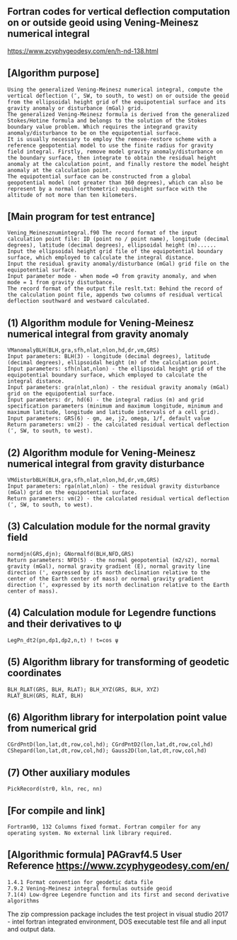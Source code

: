 ## Fortran codes for vertical deflection computation on or outside geoid using Vening-Meinesz numerical integral
https://www.zcyphygeodesy.com/en/h-nd-138.html
## [Algorithm purpose]
    Using the generalized Vening-Meinesz numerical integral, compute the vertical deflection (″, SW, to south, to west) on or outside the geoid from the ellipsoidal height grid of the equipotential surface and its gravity anomaly or disturbance (mGal) grid.
    The generalized Vening-Meinesz formula is derived from the generalized Stokes/Hotine formula and belongs to the solution of the Stokes boundary value problem. Which requires the integrand gravity anomaly/disturbance to be on the equipotential surface.
    It is usually necessary to employ the remove-restore scheme with a reference geopotential model to use the finite radius for gravity field integral. Firstly, remove model gravity anomaly/disturbance on the boundary surface, then integrate to obtain the residual height anomaly at the calculation point, and finally restore the model height anomaly at the calculation point.
    The equipotential surface can be constructed from a global geopotential model (not greater than 360 degrees), which can also be represent by a normal (orthometric) equiheight surface with the altitude of not more than ten kilometers.
## [Main program for test entrance]
    Vening_Meinesznumintegral.f90 The record format of the input calculation point file: ID (point no / point name), longitude (decimal degrees), latitude (decimal degrees), ellipsoidal height (m)......
    Input the ellipsoidal height grid file of the equipotential boundary surface, which employed to calculate the integral distance.
    Input the residual gravity anomaly/disturbance (mGal) grid file on the equipotential surface.
    Input parameter mode - when mode =0 from gravity anomaly, and when mode = 1 from gravity disturbance.
    The record format of the output file reslt.txt: Behind the record of the calculation point file, appends two columns of residual vertical deflection southward and westward calculated.
## (1) Algorithm module for Vening-Meinesz numerical integral from gravity anomaly
    VManomalyBLH(BLH,gra,sfh,nlat,nlon,hd,dr,vm,GRS)
    Input parameters: BLH(3) - longitude (decimal degrees), latitude (decimal degrees), ellipsoidal height (m) of the calculation point.
    Input parameters: sfh(nlat,nlon) - the ellipsoidal height grid of the equipotential boundary surface, which employed to calculate the integral distance.
    Input parameters: gra(nlat,nlon) - the residual gravity anomaly (mGal) grid on the equipotential surface.
    Input parameters: dr, hd(6) - the integral radius (m) and grid specification parameters (minimum and maximum longitude, minimum and maximum latitude, longitude and latitude intervals of a cell grid).
    Input parameters: GRS(6) - gm, ae, j2, omega, 1/f, default value
    Return parameters: vm(2) - the calculated residual vertical deflection (″, SW, to south, to west).
## (2) Algorithm module for Vening-Meinesz numerical integral from gravity disturbance
    VMdisturbBLH(BLH,gra,sfh,nlat,nlon,hd,dr,vm,GRS)
    Input parameters: rga(nlat,nlon) - the residual gravity disturbance (mGal) grid on the equipotential surface.
    Return parameters: vm(2) - the calculated residual vertical deflection (″, SW, to south, to west).
## (3) Calculation module for the normal gravity field
    normdjn(GRS,djn); GNormalfd(BLH,NFD,GRS)
    Return parameters: NFD(5) - the normal geopotential (m2/s2), normal gravity (mGal), normal gravity gradient (E), normal gravity line direction (', expressed by its north declination relative to the center of the Earth center of mass) or normal gravity gradient direction (', expressed by its north declination relative to the Earth center of mass).
## (4) Calculation module for Legendre functions and their derivatives to ψ
    LegPn_dt2(pn,dp1,dp2,n,t) ! t=cos ψ
## (5) Algorithm library for transforming of geodetic coordinates
    BLH_RLAT(GRS, BLH, RLAT); BLH_XYZ(GRS, BLH, XYZ)
    RLAT_BLH(GRS, RLAT, BLH)
## (6) Algorithm library for interpolation point value from numerical grid
    CGrdPntD(lon,lat,dt,row,col,hd); CGrdPntD2(lon,lat,dt,row,col,hd)
    CShepard(lon,lat,dt,row,col,hd); Gauss2D(lon,lat,dt,row,col,hd)
## (7) Other auxiliary modules
    PickRecord(str0, kln, rec, nn)
## [For compile and link]
    Fortran90, 132 Columns fixed format. Fortran compiler for any operating system. No external link library required.
## [Algorithmic formula] PAGravf4.5 User Reference https://www.zcyphygeodesy.com/en/
    1.4.1 Format convention for geodetic data file
    7.9.2 Vening-Meinesz integral formulas outside geoid
    7.1(4) Low-dgree Legendre function and its first and second derivative algorithms
The zip compression package includes the test project in visual studio 2017 - intel fortran integrated environment, DOS executable test file and all input and output data.
